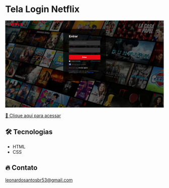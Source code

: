 # Tela Login Netflix

![preview](./.github/preview.png)

[🔗 Clique aqui para acessar](https://leonardo21042006.github.io/Tela-Login-Netflix/)

## 🛠️ Tecnologias 

- HTML
- CSS

## 🔥 Contato

leonardosantosbr53@gmail.com